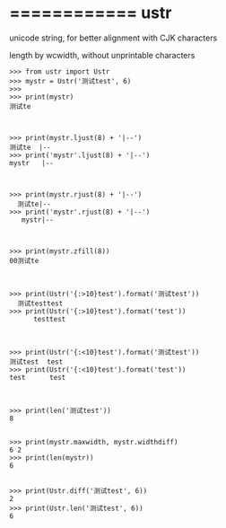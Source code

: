 ============
ustr
============

unicode string, for better alignment with CJK characters

length by wcwidth, without unprintable characters


    >>> from ustr import Ustr
    >>> mystr = Ustr('测试test', 6)
    >>>
    >>> print(mystr)
    测试te



    >>> print(mystr.ljust(8) + '|--')
    测试te  |--
    >>> print('mystr'.ljust(8) + '|--')
    mystr   |--



    >>> print(mystr.rjust(8) + '|--')
      测试te|--
    >>> print('mystr'.rjust(8) + '|--')
       mystr|--



    >>> print(mystr.zfill(8))
    00测试te



    >>> print(Ustr('{:>10}test').format('测试test'))
      测试testtest
    >>> print(Ustr('{:>10}test').format('test'))
          testtest



    >>> print(Ustr('{:<10}test').format('测试test'))
    测试test  test
    >>> print(Ustr('{:<10}test').format('test'))
    test      test



    >>> print(len('测试test'))
    8


    >>> print(mystr.maxwidth, mystr.widthdiff)
    6 2
    >>> print(len(mystr))
    6


    >>> print(Ustr.diff('测试test', 6))
    2
    >>> print(Ustr.len('测试test', 6))
    6
